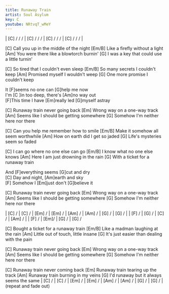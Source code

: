 ```yaml
---
title: Runaway Train
artist: Soul Asylum
key: C
youtube: NRtvqT_wMeY
---
```


| [C] / / / | [C]  / / /  | [C]  / / /  | [C]  / / /  |

[C] Call you up in the middle of the night
[Em/B] Like a firefly without a light
[Am] You were there like a blowtorch burnin'
[G] I was a key that could use a little turnin'

[C] So tired that I couldn't even sleep
[Em/B] So many secrets I couldn't keep
[Am] Promised myself I wouldn't weep
[G] One more promise I couldn't keep
                 
It [F]seems no one can [G]help me now             
I'm [C ]in too deep, there's [Am]no way out                
[F]This time I have [Em]really led [G]myself astray

[C] Runaway train never going back
[Em] Wrong way on a one-way track
[Am] Seems like I should be getting somewhere
[G] Somehow I'm neither here nor there

[C] Can you help me remember how to smile
[Em/B] Make it somehow all seem worthwhile
[Am] How on earth did I get so jaded
[G] Life's mysteries seem so faded

[C] I can go where no one else can go
[Em/B] I know what no one else knows
[Am] Here I am just drowning in the rain
[G] With a ticket for a runaway train
              
And [F]everything seems [G]cut and dry          
[C] Day and night, [Am]earth and sky             
[F] Somehow I [Em]just don't [G]believe it

[C] Runaway train never going back
[Em] Wrong way on a one-way track
[Am] Seems like I should be getting somewhere
[G] Somehow I'm neither here nor there

| [C]  / | [C]  / | [Em] / | [Em] / | [Am] / | [Am] / | [G]  / | [G] /  |
| [F] /  | [G] /  | [C] /  | [Am] / |
| [F] /  | [Em]/ | [G] /  | [G] /

[C] Bought a ticket for a runaway train
[Em/B] Like a madman laughing at the rain
[Am] Little out of touch, little insane
[G] It's just easier than dealing with the pain

[C] Runaway train never going back
[Em] Wrong way on a one-way track
[Am] Seems like I should be getting somewhere
[G] Somehow I'm neither here nor there

[C] Runaway train never coming back
[Em] Runaway train tearing up the track
[Am] Runaway train burning in my veins
[G] I'd runaway but it always seems the same
| [C]  / | [C]  / | [Em] / | [Em] / | [Am] / | [Am] / | [G]  / | [G] /  |
(repeat and fade out)
